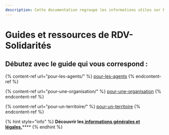 ```yaml
---
description: Cette documentation regroupe les informations utiles sur RDV-Solidarités.
---
```


# Guides et ressources de RDV-Solidarités

## Débutez avec le guide qui vous correspond :

{% content-ref url="pour-les-agents/" %}
[pour-les-agents](pour-les-agents/)
{% endcontent-ref %}

{% content-ref url="pour-une-organisation/" %}
[pour-une-organisation](pour-une-organisation/)
{% endcontent-ref %}

{% content-ref url="pour-un-territoire/" %}
[pour-un-territoire](pour-un-territoire/)
{% endcontent-ref %}

{% hint style="info" %}
**Découvrir les**[ **informations générales et légales.**](informations-generales/informations-generales-et-legales-1/)****
{% endhint %}
